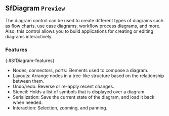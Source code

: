 ## SfDiagram `Preview`

The diagram control can be used to create different types of diagrams such as flow charts, use case diagrams, workflow process diagrams, and more. Also, this control allows you to build applications for creating or editing diagrams interactively.

### Features
{:#SfDiagram-features}
 * Nodes, connectors, ports: Elements used to compose a diagram.
 * Layouts: Arrange nodes in a tree-like structure based on the relationship between them.
 * Undo/redo: Reverse or re-apply recent changes.
 * Stencil: Holds a list of symbols that is displayed over a diagram.
 * Serialization: Save the current state of the diagram, and load it back when needed.
 * Interaction: Selection, zooming, and panning.

